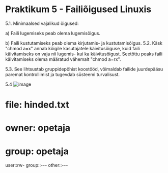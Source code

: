 # Praktikum 5 - Failiõigused Linuxis


5.1. Minimaalsed vajalikud õigused:

a) Faili lugemiseks peab olema lugemisõigus.

b) Faili kustutamiseks peab olema kirjutamis- ja kustutamisõigus.
5.2. Käsk "chmod a=x" annab kõigile kasutajatele käivitusõiguse, kuid faili käivitamiseks on vaja nii lugemis- kui ka käivitusõigust. Seetõttu peaks faili käivitamiseks olema määratud vähemalt "chmod a=rx".

5.3. See lihtsustab gruppidepõhist koostööd, võimaldab failide juurdepääsu paremat kontrollimist ja tugevdab süsteemi turvalisust.

5.4 ![image](https://github.com/user-attachments/assets/2a45cd01-7c63-4772-b492-78363cc3e91f)



# file: hinded.txt
# owner: opetaja
# group: opetaja
user::rw-
group::---
other::---
